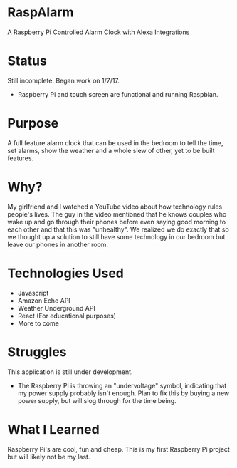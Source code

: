 # RaspAlarm
A Raspberry Pi Controlled Alarm Clock with Alexa Integrations

# Status
Still incomplete. Began work on 1/7/17. 
- Raspberry Pi and touch screen are functional and running Raspbian. 

# Purpose
A full feature alarm clock that can be used in the bedroom to tell the time, set alarms, show the weather and a whole slew of other, yet to be built features. 

# Why?
My girlfriend and I watched a YouTube video about how technology rules people's lives. The guy in the video mentioned that he knows couples who wake up and go through their phones before even saying good morning to each other and that this was "unhealthy". We realized we do exactly that so we thought up a solution to still have some technology in our bedroom but leave our phones in another room. 

# Technologies Used
- Javascript
- Amazon Echo API
- Weather Underground API
- React (For educational purposes)
- More to come

# Struggles
This application is still under development.
- The Raspberry Pi is throwing an "undervoltage" symbol, indicating that my power supply probably isn't enough. Plan to fix this by buying a new power supply, but will slog through for the time being. 

# What I Learned
Raspberry Pi's are cool, fun and cheap. This is my first Raspberry Pi project but will likely not be my last. 
